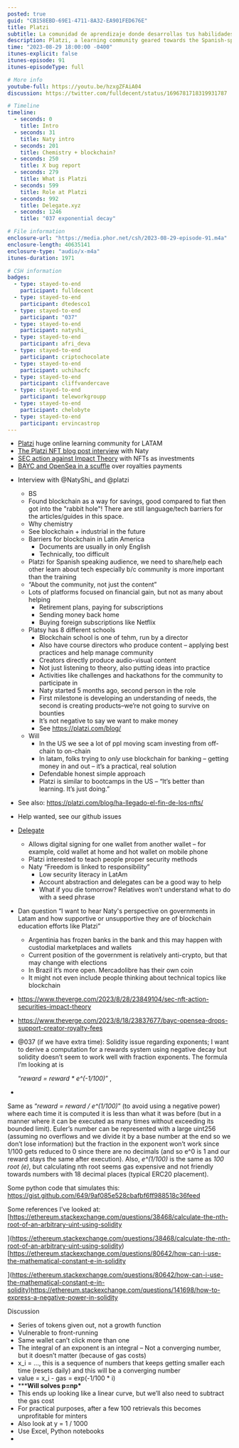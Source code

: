 ```yaml
---
posted: true
guid: "CB158EBD-69E1-4711-8A32-EA901FED676E"
title: Platzi
subtitle: La comunidad de aprendizaje donde desarrollas tus habilidades
description: Platzi, a learning community geared towards the Spanish-speaking audience. Naty, from Platzi, sheds light on the platform's vision, fostering a sense of community beyond mere content delivery. The importance of blockchain in Latin America was underscored, given the tech and language barriers. Platzi, with its eight different schools, emphasizes hands-on experiences like hackathons. The episode also touches on the broader perspective of blockchain's reception in Latin American governments, with countries like Argentina being rather skeptical. Another key highlight is the exploration of a technical Solidity issue about exponential decay presented by @037. The overarching theme emphasizes learning through doing, with a nod to Platzi's impactful role in the tech education space. 
time: "2023-08-29 18:00:00 -0400"
itunes-explicit: false
itunes-episode: 91
itunes-episodeType: full

# More info
youtube-full: https://youtu.be/hzxgZFAiA04
discussion: https://twitter.com/fulldecent/status/1696781718319931787

# Timeline
timeline:
  - seconds: 0
    title: Intro
  - seconds: 31
    title: Naty intro
  - seconds: 201
    title: Chemistry + blockchain?
  - seconds: 250
    title: X bug report
  - seconds: 279
    title: What is Platzi
  - seconds: 599
    title: Role at Platzi
  - seconds: 992
    title: Delegate.xyz
  - seconds: 1246
    title: "037 exponential decay"

# File information
enclosure-url: "https://media.phor.net/csh/2023-08-29-episode-91.m4a"
enclosure-length: 40635141
enclosure-type: "audio/x-m4a"
itunes-duration: 1971

# CSH information
badges:
  - type: stayed-to-end
    participant: fulldecent
  - type: stayed-to-end
    participant: dtedesco1
  - type: stayed-to-end
    participant: "037"
  - type: stayed-to-end
    participant: natyshi_
  - type: stayed-to-end
    participant: afri_deva
  - type: stayed-to-end
    participant: criptochocolate
  - type: stayed-to-end
    participant: uchihacfc
  - type: stayed-to-end
    participant: cliffvandercave
  - type: stayed-to-end
    participant: teleworkgroupp
  - type: stayed-to-end
    participant: chelobyte
  - type: stayed-to-end
    participant: ervincastrop
---
```


- [Platzi](https://platzi.com) huge online learning community for LATAM
- [The Platzi NFT blog post interview](https://platzi.com/blog/ha-llegado-el-fin-de-los-nfts/) with Naty
- [SEC action against Impact Theory](https://www.sec.gov/news/press-release/2023-163) with NFTs as investments
- [BAYC and OpenSea in a scuffle](https://www.theverge.com/2023/8/18/23837677/bayc-opensea-drops-support-creator-royalty-fees) over royalties payments

<!--end of quick notes-->

- Interview with @NatyShi_ and @platzi

  - BS
  - Found blockchain as a way for savings, good compared to fiat then got into the "rabbit hole"! There are still language/tech barriers for the articles/guides in this space.
  - Why chemistry 
  - See blockchain + industrial in the future
  - Barriers for blockchain in Latin America
    - Documents are usually in only English
    - Technically, too difficult
  - Platzi for Spanish speaking audience, we need to share/help each other learn about tech especially b/c community is more important than the training
  - “About the community, not just the content”
  - Lots of platforms focused on financial gain, but not as many about helping
    - Retirement plans, paying for subscriptions
    - Sending money back home
    - Buying foreign subscriptions like Netflix
  - Platsy has 8 different schools
    - Blockchain school is one of tehm, run by a director
    - Also have course directors who produce content – applying best practices and help manage community
    - Creators directly produce audio-visual content
    - Not just listening to theory, also putting ideas into practice
    - Activities like challenges and hackathons for the community to participate in
    - Naty started 5 months ago, second person in the role
    - First milestone is developing an understanding of needs, the second is creating products–we’re not going to survive on bounties
    - It’s not negative to say we want to make money
    - See https://platzi.com/blog/ 
  - Will
    - In the US we see a lot of ppl moving scam investing from off-chain to on-chain
    - In latam, folks trying to *only* use blockchain for banking – getting money in and out – it’s a practical, real solution
    - Defendable honest simple approach
    - Platzi is similar to bootcamps in the US – “It’s better than learning. It’s just doing.”

- See also: https://platzi.com/blog/ha-llegado-el-fin-de-los-nfts/ 

- Help wanted, see our github issues

- [Delegate](https://delegate.xyz/)

  - Allows digital signing for one wallet from another wallet – for example, cold wallet at home and hot wallet on mobile phone
  - Platzi interested to teach people proper security methods
  - Naty “Freedom is linked to responsibility”
    - Low security literacy in LatAm
    - Account abstraction and delegates can be a good way to help
    - What if you die tomorrow? Relatives won’t understand what to do with a seed phrase

- Dan question “I want to hear Naty's perspective on governments in Latam and how supportive or unsupportive they are of blockchain education efforts like Platzi”

  - Argentinia has frozen banks in the bank and this may happen with custodial marketplaces and wallets
  - Current position of the government is relatively anti-crypto, but that may change with elections
  - In Brazil it’s more open. Mercadolibre has their own coin
  - It might not even include people thinking about technical topics like blockchain

- https://www.theverge.com/2023/8/28/23849104/sec-nft-action-securities-impact-theory 

- https://www.theverge.com/2023/8/18/23837677/bayc-opensea-drops-support-creator-royalty-fees

- @037 (if we have extra time): Solidity issue regarding exponents; I want to derive a computation for a rewards system using negative decay but solidity doesn’t seem to work well with fraction exponents. The formula I’m looking at is 

  “*reward = reward \* e^(-1/100)*” , 

- 

  Same as “*reward = reward / e^(1/100)*” (to avoid using a negative power)
  where each time it is computed it is less than 
  what it was before (but in a manner where it can be executed as many times without exceeding its bounded limit). Euler’s number can be represented with a large uint256 (assuming no overflows and we divide it by a base number at the end so we don’t lose information) but the fraction in the exponent won’t work since 1/100 gets reduced to 0 since there are no decimals (and so e^0 is 1 and our reward stays the same after execution). Also, *e^(1/100)* is the same as *100 root (e)*, but calculating nth root seems gas expensive and not friendly towards numbers with 18 decimal places (typical ERC20 placement). 

  Some python code that simulates this:
  https://gist.github.com/649/9af085e528cbafbf6ff988518c36feed 

  Some references I’ve looked at:
  [https://ethereum.stackexchange.com/questions/38468/calculate-the-nth-root-of-an-arbitrary-uint-using-solidity
  
  ](https://ethereum.stackexchange.com/questions/38468/calculate-the-nth-root-of-an-arbitrary-uint-using-solidity)[https://ethereum.stackexchange.com/questions/80642/how-can-i-use-the-mathematical-constant-e-in-solidity
  
  ](https://ethereum.stackexchange.com/questions/80642/how-can-i-use-the-mathematical-constant-e-in-solidity)https://ethereum.stackexchange.com/questions/141698/how-to-express-a-negative-power-in-solidity

Discussion

- Series of tokens given out, not a growth function
- Vulnerable to front-running
- Same wallet can’t click more than one
- The integral of an exponent is an integral – Not a converging number, but it doesn’t matter (because of gas costs)
- x_i = …, this is a sequence of numbers that keeps getting smaller each time (resets daily) and this will be a converging number 
- value = x_i - gas = exp(-1/100 * i)
- *****Will solves p=np\***
- This ends up looking like a linear curve, but we’ll also need to subtract the gas cost
- For practical purposes, after a few 100 retrievals this becomes unprofitable for minters
- Also look at y = 1 / 1000
- Use Excel, Python notebooks
- 